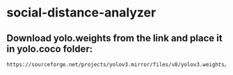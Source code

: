 # social-distance-analyzer

## Download yolo.weights from the link and place it in yolo.coco folder:
```
https://sourceforge.net/projects/yolov3.mirror/files/v8/yolov3.weights/download
```
